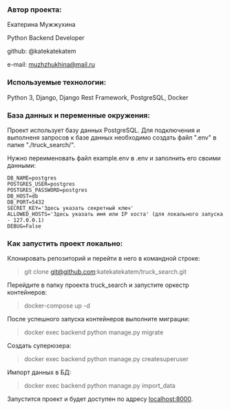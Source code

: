 ### **Автор проекта:**

Екатерина Мужжухина

Python Backend Developer

github: @katekatekatem

e-mail: muzhzhukhina@mail.ru


### **Используемые технологии:**

Python 3, Django, Django Rest Framework, PostgreSQL, Docker


### **База данных и переменные окружения:**

Проект использует базу данных PostgreSQL.
Для подключения и выполненя запросов к базе данных необходимо создать файл ".env" в папке "./truck_search/".

Нужно переименовать файл example.env в .env и заполнить его своими данными:

```
DB_NAME=postgres
POSTGRES_USER=postgres
POSTGRES_PASSWORD=postgres
DB_HOST=db
DB_PORT=5432
SECRET_KEY='Здесь указать секретный ключ'
ALLOWED_HOSTS='Здесь указать имя или IP хоста' (для локального запуска - 127.0.0.1)
DEBUG=False
```


### **Как запустить проект локально:**

Клонировать репозиторий и перейти в него в командной строке:

> git clone git@github.com:katekatekatem/truck_search.git

Перейдите в папку проекта truck_search и запустите оркестр контейнеров:

> docker-compose up -d

После успешного запуска контейнеров выполните миграции:

> docker exec backend python manage.py migrate

Создать суперюзера:

> docker exec backend python manage.py createsuperuser

Импорт данных в БД:

> docker exec backend python manage.py import_data

Запустится проект и будет доступен по адресу [localhost:8000](http://localhost:8000/).

